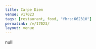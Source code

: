 ```yaml
---
title: Carpe Diem
venue: v17023
tags: [restaurant, food, "fhrs:662310"]
permalink: /v/17023/
layout: venue
---
```

null